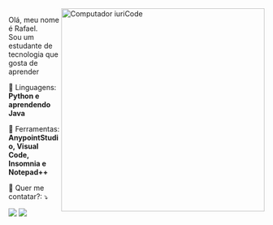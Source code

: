 <img src="https://raw.githubusercontent.com/MicaelliMedeiros/micaellimedeiros/master/image/computer-illustration.png" min-width="400px" max-width="400px" width="400px" align="right" alt="Computador iuriCode">

<p align="left"> 
  Olá, meu nome é Rafael. <br>
  Sou um estudante de tecnologia que gosta de aprender
</p>

<p align="left">
  🦄 Linguagens: <strong>Python e aprendendo Java </strong>
</p>

<p align="left">
  💼 Ferramentas: <strong>AnypointStudio, Visual Code, Insomnia e Notepad++ </strong>
</p>

<p align="left">
  💌 Quer me contatar?: ⤵️
</p>

<p align="left">
  <a href="https://www.linkedin.com/in/rafaeldemourabrito/" alt="Linkedin">
  <img src="https://img.shields.io/badge/-Linkedin-0e76a8?style=flat-square&logo=Linkedin&logoColor=white&link=LINK-DO-SEU-LINKEDIN" /></a>

  <a href="https://api.whatsapp.com/send?phone=5531989595585" alt="WhatsApp">
  <img src="https://img.shields.io/badge/-WhatsApp-25d366?style=flat-square&labelColor=25d366&logo=whatsapp&logoColor=white&link=API-DO-SEU-WHATSAPP"/></a>
</p> 
